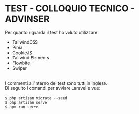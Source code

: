 # TEST - COLLOQUIO TECNICO - ADVINSER
Per quanto riguarda il test ho voluto utilizzare:
- TailwindCSS
- Pinia
- CookieJS
- Tailwind Elements
- Flowbite
- Swiper
<br>
I commenti all'interno del test sono tutti in inglese.<br>
Di seguito i comandi per avviare Laravel e vue:<br>
<br>
<code>$ php artisan migrate --seed</code><br>
<code>$ php artisan serve</code><br>
<code>$ npm run serve</code>
